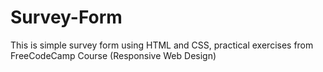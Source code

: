 # Survey-Form
This is simple survey form using HTML and CSS, practical exercises from FreeCodeCamp Course (Responsive Web Design)
